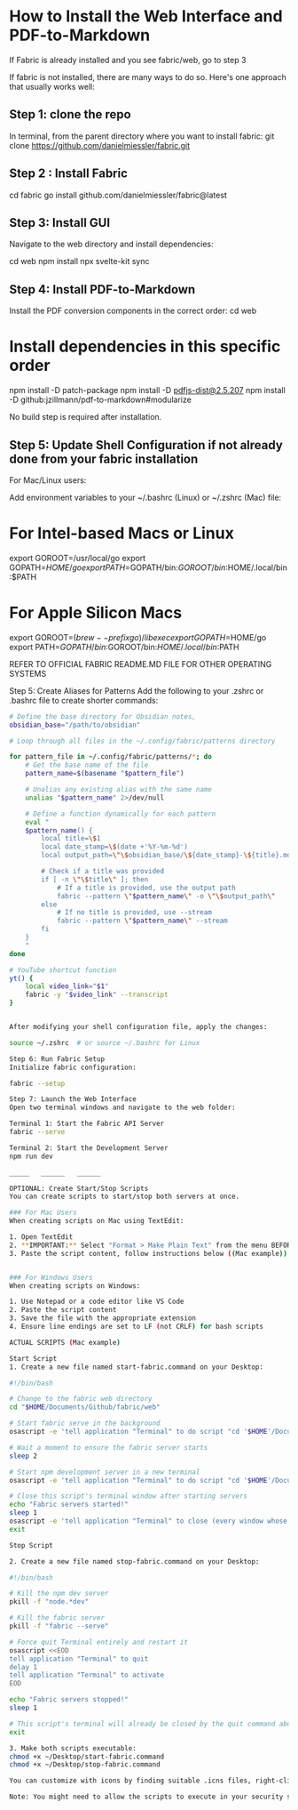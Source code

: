 # How to Install the Web Interface and PDF-to-Markdown

If Fabric is already installed and you see fabric/web, go to step 3

If fabric is not installed, there are many ways to do so. Here's one approach that usually works well:

## Step 1: clone the repo
In terminal, from the parent directory where you want to install fabric:
git clone https://github.com/danielmiessler/fabric.git

## Step 2 : Install Fabric
cd fabric
go install github.com/danielmiessler/fabric@latest

## Step 3: Install GUI
Navigate to the web directory and install dependencies:

cd web
npm install
npx svelte-kit sync

## Step 4: Install PDF-to-Markdown
Install the PDF conversion components in the correct order:
cd web
# Install dependencies in this specific order
npm install -D patch-package
npm install -D pdfjs-dist@2.5.207
npm install -D github:jzillmann/pdf-to-markdown#modularize


No build step is required after installation.

## Step 5: Update Shell Configuration if not already done from your fabric installation
For Mac/Linux users:

Add environment variables to your ~/.bashrc (Linux) or ~/.zshrc (Mac) file:

# For Intel-based Macs or Linux
export GOROOT=/usr/local/go
export GOPATH=$HOME/go
export PATH=$GOPATH/bin:$GOROOT/bin:$HOME/.local/bin:$PATH

# For Apple Silicon Macs
export GOROOT=$(brew --prefix go)/libexec
export GOPATH=$HOME/go
export PATH=$GOPATH/bin:$GOROOT/bin:$HOME/.local/bin:$PATH

REFER TO OFFICIAL FABRIC README.MD FILE FOR OTHER OPERATING SYSTEMS

Step 5: Create Aliases for Patterns
Add the following to your .zshrc or .bashrc file to create shorter commands:

```bash
# Define the base directory for Obsidian notes, 
obsidian_base="/path/to/obsidian"

# Loop through all files in the ~/.config/fabric/patterns directory

for pattern_file in ~/.config/fabric/patterns/*; do
    # Get the base name of the file
    pattern_name=$(basename "$pattern_file")

    # Unalias any existing alias with the same name
    unalias "$pattern_name" 2>/dev/null

    # Define a function dynamically for each pattern
    eval "
    $pattern_name() {
        local title=\$1
        local date_stamp=\$(date +'%Y-%m-%d')
        local output_path=\"\$obsidian_base/\${date_stamp}-\${title}.md\"

        # Check if a title was provided
        if [ -n \"\$title\" ]; then
            # If a title is provided, use the output path
            fabric --pattern \"$pattern_name\" -o \"\$output_path\"
        else
            # If no title is provided, use --stream
            fabric --pattern \"$pattern_name\" --stream
        fi
    }
    "
done

# YouTube shortcut function
yt() {
    local video_link="$1"
    fabric -y "$video_link" --transcript
}


After modifying your shell configuration file, apply the changes:

source ~/.zshrc  # or source ~/.bashrc for Linux

Step 6: Run Fabric Setup
Initialize fabric configuration:

fabric --setup

Step 7: Launch the Web Interface
Open two terminal windows and navigate to the web folder:

Terminal 1: Start the Fabric API Server
fabric --serve

Terminal 2: Start the Development Server
npm run dev

_____   ______   ______

OPTIONAL: Create Start/Stop Scripts 
You can create scripts to start/stop both servers at once.

### For Mac Users
When creating scripts on Mac using TextEdit:

1. Open TextEdit
2. **IMPORTANT:** Select "Format > Make Plain Text" from the menu BEFORE pasting any code
3. Paste the script content, follow instructions below ((Mac example)).


### For Windows Users
When creating scripts on Windows:

1. Use Notepad or a code editor like VS Code
2. Paste the script content
3. Save the file with the appropriate extension
4. Ensure line endings are set to LF (not CRLF) for bash scripts

ACTUAL SCRIPTS (Mac example)

Start Script 
1. Create a new file named start-fabric.command on your Desktop:

#!/bin/bash

# Change to the fabric web directory
cd "$HOME/Documents/Github/fabric/web"

# Start fabric serve in the background
osascript -e 'tell application "Terminal" to do script "cd '$HOME'/Documents/Github/fabric/web && fabric --serve; exit"'

# Wait a moment to ensure the fabric server starts
sleep 2

# Start npm development server in a new terminal
osascript -e 'tell application "Terminal" to do script "cd '$HOME'/Documents/Github/fabric/web && npm run dev; exit"'

# Close this script's terminal window after starting servers
echo "Fabric servers started!"
sleep 1
osascript -e 'tell application "Terminal" to close (every window whose name contains ".command")' &
exit

Stop Script

2. Create a new file named stop-fabric.command on your Desktop:

#!/bin/bash

# Kill the npm dev server
pkill -f "node.*dev"

# Kill the fabric server
pkill -f "fabric --serve"

# Force quit Terminal entirely and restart it
osascript <<EOD
tell application "Terminal" to quit
delay 1
tell application "Terminal" to activate
EOD

echo "Fabric servers stopped!"
sleep 1

# This script's terminal will already be closed by the quit command above
exit

3. Make both scripts executable:
chmod +x ~/Desktop/start-fabric.command
chmod +x ~/Desktop/stop-fabric.command

You can customize with icons by finding suitable .icns files, right-clicking each .command file, selecting "Get Info", and dragging your icon file onto the small icon in the top-left corner.

Note: You might need to allow the scripts to execute in your security settings by going to System Preferences → Security & Privacy after trying to run them the first time.